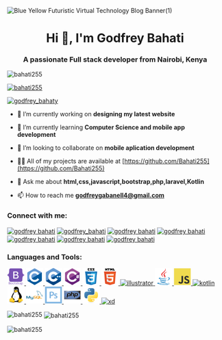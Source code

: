 ![Blue Yellow Futuristic Virtual Technology Blog Banner(1)](https://user-images.githubusercontent.com/82043949/190671423-24c8b167-09f8-421c-afdd-fe8e133fc7a3.png)

<h1 align="center">Hi 👋, I'm Godfrey Bahati</h1>
<h3 align="center">A passionate Full stack developer from Nairobi, Kenya</h3>

<p align="left"> <img src="https://komarev.com/ghpvc/?username=bahati255&label=Profile%20views&color=0e75b6&style=flat" alt="bahati255" /> </p>

<p align="left"> <a href="https://github.com/ryo-ma/github-profile-trophy"><img src="https://github-profile-trophy.vercel.app/?username=bahati255" alt="bahati255" /></a> </p>

<p align="left"> <a href="https://twitter.com/godfrey_bahaty" target="blank"><img src="https://img.shields.io/twitter/follow/godfrey_bahaty?logo=twitter&style=for-the-badge" alt="godfrey_bahaty" /></a> </p>

- 🔭 I’m currently working on **designing my latest website**

- 🌱 I’m currently learning **Computer Science and mobile app development**

- 👯 I’m looking to collaborate on **mobile aplication development**

- 👨‍💻 All of my projects are available at [https://github.com/Bahati255](https://github.com/Bahati255)

- 💬 Ask me about **html,css,javascript,bootstrap,php,laravel,Kotlin**

- 📫 How to reach me **godfreygabanell4@gmail.com**

<h3 align="left">Connect with me:</h3>
<p align="left">
<a href="https://codepen.io/godfrey bahati" target="blank"><img align="center" src="https://raw.githubusercontent.com/rahuldkjain/github-profile-readme-generator/master/src/images/icons/Social/codepen.svg" alt="godfrey bahati" height="30" width="40" /></a>
<a href="https://twitter.com/godfrey_bahaty" target="blank"><img align="center" src="https://raw.githubusercontent.com/rahuldkjain/github-profile-readme-generator/master/src/images/icons/Social/twitter.svg" alt="godfrey_bahati" height="30" width="40" /></a>
<a href="https://linkedin.com/in/godfrey bahati" target="blank"><img align="center" src="https://raw.githubusercontent.com/rahuldkjain/github-profile-readme-generator/master/src/images/icons/Social/linked-in-alt.svg" alt="godfrey bahati" height="30" width="40" /></a>
<a href="https://stackoverflow.com/users/18785175/godfrey-bahaty" target="blank"><img align="center" src="https://raw.githubusercontent.com/rahuldkjain/github-profile-readme-generator/master/src/images/icons/Social/stack-overflow.svg" alt="godfrey bahati" height="30" width="40" /></a>
<a href="https://fb.com/godfrey bahati" target="blank"><img align="center" src="https://raw.githubusercontent.com/rahuldkjain/github-profile-readme-generator/master/src/images/icons/Social/facebook.svg" alt="godfrey bahati" height="30" width="40" /></a>
<a href="https://instagram.com/godfrey bahati" target="blank"><img align="center" src="https://raw.githubusercontent.com/rahuldkjain/github-profile-readme-generator/master/src/images/icons/Social/instagram.svg" alt="godfrey bahati" height="30" width="40" /></a>
<a href="https://www.youtube.com/c/godfrey bahati" target="blank"><img align="center" src="https://raw.githubusercontent.com/rahuldkjain/github-profile-readme-generator/master/src/images/icons/Social/youtube.svg" alt="godfrey bahati" height="30" width="40" /></a>
</p>

<h3 align="left">Languages and Tools:</h3>
<p align="left"> <a href="https://getbootstrap.com" target="_blank" rel="noreferrer"> <img src="https://raw.githubusercontent.com/devicons/devicon/master/icons/bootstrap/bootstrap-plain-wordmark.svg" alt="bootstrap" width="40" height="40"/> </a> <a href="https://www.cprogramming.com/" target="_blank" rel="noreferrer"> <img src="https://raw.githubusercontent.com/devicons/devicon/master/icons/c/c-original.svg" alt="c" width="40" height="40"/> </a> <a href="https://www.w3schools.com/cpp/" target="_blank" rel="noreferrer"> <img src="https://raw.githubusercontent.com/devicons/devicon/master/icons/cplusplus/cplusplus-original.svg" alt="cplusplus" width="40" height="40"/> </a> <a href="https://www.w3schools.com/cs/" target="_blank" rel="noreferrer"> <img src="https://raw.githubusercontent.com/devicons/devicon/master/icons/csharp/csharp-original.svg" alt="csharp" width="40" height="40"/> </a> <a href="https://www.w3schools.com/css/" target="_blank" rel="noreferrer"> <img src="https://raw.githubusercontent.com/devicons/devicon/master/icons/css3/css3-original-wordmark.svg" alt="css3" width="40" height="40"/> </a> <a href="https://www.w3.org/html/" target="_blank" rel="noreferrer"> <img src="https://raw.githubusercontent.com/devicons/devicon/master/icons/html5/html5-original-wordmark.svg" alt="html5" width="40" height="40"/> </a> <a href="https://www.adobe.com/in/products/illustrator.html" target="_blank" rel="noreferrer"> <img src="https://www.vectorlogo.zone/logos/adobe_illustrator/adobe_illustrator-icon.svg" alt="illustrator" width="40" height="40"/> </a> <a href="https://www.java.com" target="_blank" rel="noreferrer"> <img src="https://raw.githubusercontent.com/devicons/devicon/master/icons/java/java-original.svg" alt="java" width="40" height="40"/> </a> <a href="https://developer.mozilla.org/en-US/docs/Web/JavaScript" target="_blank" rel="noreferrer"> <img src="https://raw.githubusercontent.com/devicons/devicon/master/icons/javascript/javascript-original.svg" alt="javascript" width="40" height="40"/> </a> <a href="https://kotlinlang.org" target="_blank" rel="noreferrer"> <img src="https://www.vectorlogo.zone/logos/kotlinlang/kotlinlang-icon.svg" alt="kotlin" width="40" height="40"/> </a> <a href="https://www.linux.org/" target="_blank" rel="noreferrer"> <img src="https://raw.githubusercontent.com/devicons/devicon/master/icons/linux/linux-original.svg" alt="linux" width="40" height="40"/> </a> <a href="https://www.mysql.com/" target="_blank" rel="noreferrer"> <img src="https://raw.githubusercontent.com/devicons/devicon/master/icons/mysql/mysql-original-wordmark.svg" alt="mysql" width="40" height="40"/> </a> <a href="https://www.photoshop.com/en" target="_blank" rel="noreferrer"> <img src="https://raw.githubusercontent.com/devicons/devicon/master/icons/photoshop/photoshop-line.svg" alt="photoshop" width="40" height="40"/> </a> <a href="https://www.php.net" target="_blank" rel="noreferrer"> <img src="https://raw.githubusercontent.com/devicons/devicon/master/icons/php/php-original.svg" alt="php" width="40" height="40"/> </a> <a href="https://www.python.org" target="_blank" rel="noreferrer"> <img src="https://raw.githubusercontent.com/devicons/devicon/master/icons/python/python-original.svg" alt="python" width="40" height="40"/> </a> <a href="https://www.adobe.com/products/xd.html" target="_blank" rel="noreferrer"> <img src="https://cdn.worldvectorlogo.com/logos/adobe-xd.svg" alt="xd" width="40" height="40"/> </a> </p>

<p><img align="left" src="https://github-readme-stats.vercel.app/api/top-langs?username=bahati255&show_icons=true&locale=en&layout=compact" alt="bahati255" /></p>

<p>&nbsp;<img align="center" src="https://github-readme-stats.vercel.app/api?username=bahati255&show_icons=true&locale=en" alt="bahati255" /></p>

<p><img align="center" src="https://github-readme-streak-stats.herokuapp.com/?user=bahati255&" alt="bahati255" /></p>


